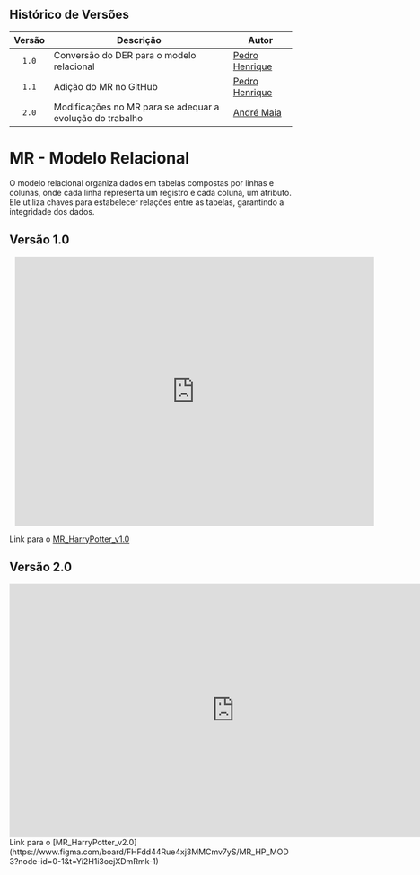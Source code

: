 ## Histórico de Versões
| Versão | Descrição                     | Autor                                                        |
| :----: |  ------------------------------------------------- | -------------------------------------------------------------------------------------------------------------------- |
| `1.0` |  Conversão do DER para o modelo relacional  | [Pedro Henrique](https://github.com/PhFariaa)                               |
|`1.1`| Adição do MR no GitHub |[Pedro Henrique](https://github.com/PhFariaa) |
| `2.0` | Modificações no MR para se adequar a evolução do trabalho | [André Maia](https://github.com/andre-maia51) |

# MR - Modelo Relacional

O modelo relacional organiza dados em tabelas compostas por linhas e colunas, onde cada linha representa um registro e cada coluna, um atributo. Ele utiliza chaves para estabelecer relações entre as tabelas, garantindo a integridade dos dados.

## Versão 1.0
<div style="width: 640px; height: 480px; margin: 10px; position: relative;"><iframe allowfullscreen frameborder="0" style="width:640px; height:480px" src="https://lucid.app/documents/embedded/6e9c07d1-908f-4214-b3fa-c680626bcd5a" id="mNkunVF02.9u"></iframe></div>

Link para o [MR_HarryPotter_v1.0](https://lucid.app/lucidchart/6e9c07d1-908f-4214-b3fa-c680626bcd5a/edit?viewport_loc=-284%2C-1328%2C6624%2C3456%2C0_0&invitationId=inv_1474d867-e01a-4598-992d-c856dc66fcd7)

## Versão 2.0
<iframe style="border: 1px solid rgba(0, 0, 0, 0.1);" width="800" height="450" src="https://embed.figma.com/board/FHFdd44Rue4xj3MMCmv7yS/MR_HP_MOD3?node-id=0-1&embed-host=share" allowfullscreen></iframe>
Link para o [MR_HarryPotter_v2.0](https://www.figma.com/board/FHFdd44Rue4xj3MMCmv7yS/MR_HP_MOD3?node-id=0-1&t=Yi2H1i3oejXDmRmk-1)